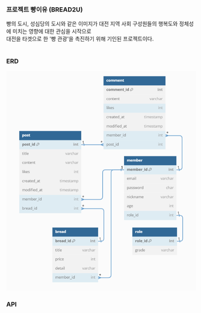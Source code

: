### 프로젝트 빵이유 (BREAD2U)
빵의 도시, 성심당의 도시와 같은 이미지가 대전 지역 사회 구성원들의
행복도와 정체성에 미치는 영향에 대한 관심을 시작으로<br>
대전을 타겟으로 한 '빵 관광'을 촉진하기 위해 기인된 프로젝트이다.<br>
<br>

### ERD
<img src="src/main/java/com/daegeon/bread2u/lib/ERD_DIAGRAM.png" title="" alt="erd"></img><br/>

### API
